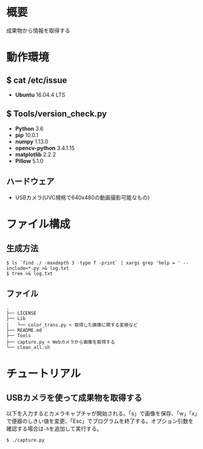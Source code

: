 # 概要

成果物から情報を取得する

# 動作環境

## $ cat /etc/issue

- **Ubuntu** 16.04.4 LTS

## $ Tools/version_check.py

- **Python** 3.6
- **pip** 10.0.1
- **numpy** 1.13.0
- **opencv-python** 3.4.1.15
- **matplotlib** 2.2.2
- **Pillow** 5.1.0

## ハードウェア

- USBカメラ(UVC規格で640x480の動画撮影可能なもの)

# ファイル構成

## 生成方法

```console
$ ls `find ./ -maxdepth 3 -type f -print` | xargs grep 'help = ' --include=*.py >& log.txt
$ tree >& log.txt
```

## ファイル

```console
.
├── LICENSE
├── Lib
│   └── color_trans.py < 取得した画像に関する変換など
├── README.md
├── Tools
├── capture.py < Webカメラから画像を取得する
└── clean_all.sh
```

# チュートリアル

## USBカメラを使って成果物を取得する

以下を入力するとカメラキャプチャが開始される。「s」で画像を保存、「w」「x」で便器のしきい値を変更、「Esc」でプログラムを終了する。オプション引数を確認する場合は`-h`を追加して実行する。

```console
$ ./capture.py
```
